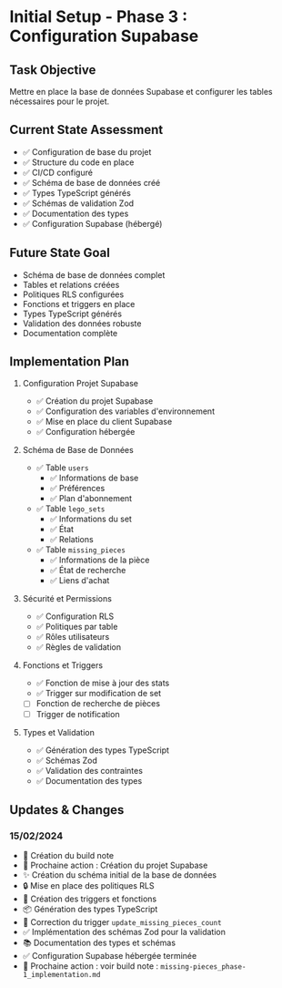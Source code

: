 # Initial Setup - Phase 3 : Configuration Supabase

## Task Objective

Mettre en place la base de données Supabase et configurer les tables nécessaires pour le projet.

## Current State Assessment

- ✅ Configuration de base du projet
- ✅ Structure du code en place
- ✅ CI/CD configuré
- ✅ Schéma de base de données créé
- ✅ Types TypeScript générés
- ✅ Schémas de validation Zod
- ✅ Documentation des types
- ✅ Configuration Supabase (hébergé)

## Future State Goal

- Schéma de base de données complet
- Tables et relations créées
- Politiques RLS configurées
- Fonctions et triggers en place
- Types TypeScript générés
- Validation des données robuste
- Documentation complète

## Implementation Plan

1. Configuration Projet Supabase

   - ✅ Création du projet Supabase
   - ✅ Configuration des variables d'environnement
   - ✅ Mise en place du client Supabase
   - ✅ Configuration hébergée

2. Schéma de Base de Données

   - ✅ Table `users`
     - ✅ Informations de base
     - ✅ Préférences
     - ✅ Plan d'abonnement
   - ✅ Table `lego_sets`
     - ✅ Informations du set
     - ✅ État
     - ✅ Relations
   - ✅ Table `missing_pieces`
     - ✅ Informations de la pièce
     - ✅ État de recherche
     - ✅ Liens d'achat

3. Sécurité et Permissions

   - ✅ Configuration RLS
   - ✅ Politiques par table
   - ✅ Rôles utilisateurs
   - ✅ Règles de validation

4. Fonctions et Triggers

   - ✅ Fonction de mise à jour des stats
   - ✅ Trigger sur modification de set
   - [ ] Fonction de recherche de pièces
   - [ ] Trigger de notification

5. Types et Validation
   - ✅ Génération des types TypeScript
   - ✅ Schémas Zod
   - ✅ Validation des contraintes
   - ✅ Documentation des types

## Updates & Changes

### 15/02/2024

- 📝 Création du build note
- 🎯 Prochaine action : Création du projet Supabase
- ✨ Création du schéma initial de la base de données
- 🔒 Mise en place des politiques RLS
- 🔄 Création des triggers et fonctions
- 📦 Génération des types TypeScript
- 🐛 Correction du trigger `update_missing_pieces_count`
- ✅ Implémentation des schémas Zod pour la validation
- 📚 Documentation des types et schémas
- ✅ Configuration Supabase hébergée terminée
- 🎯 Prochaine action : voir build note : `missing-pieces_phase-1_implementation.md`
